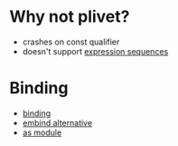 # Why not plivet?
- crashes on const qualifier 
- doesn't support [expression sequences](examples/expr_seq.c)

# Binding
- [binding](https://emscripten.org/docs/porting/connecting_cpp_and_javascript/embind.html#embind)
- [embind alternative](https://emscripten.org/docs/porting/connecting_cpp_and_javascript/WebIDL-Binder.html#webidl-binder)
- [as module](https://web.dev/emscripten-npm/)